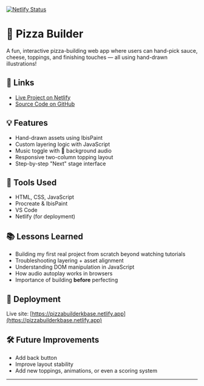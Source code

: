 [![Netlify Status](https://api.netlify.com/api/v1/badges/70612e77-c565-44f6-a9b9-f93e478d4980/deploy-status)](https://app.netlify.com/projects/pizzabuilderkbase/deploys)

# 🍕 Pizza Builder

A fun, interactive pizza-building web app where users can hand-pick sauce, cheese, toppings, and finishing touches — all using hand-drawn illustrations!

## 🔗 Links
- [Live Project on Netlify](https://https://pizzabuilderkbase.netlify.app/)
- [Source Code on GitHub](https://github.com/StrawberryTree1/Make-A-Pizza-)

## 💡 Features
- Hand-drawn assets using IbisPaint
- Custom layering logic with JavaScript
- Music toggle with 🎵 background audio
- Responsive two-column topping layout
- Step-by-step "Next" stage interface

## 🎨 Tools Used
- HTML, CSS, JavaScript
- Procreate & IbisPaint
- VS Code
- Netlify (for deployment)

## 📚 Lessons Learned
- Building my first real project from scratch beyond watching tutorials
- Troubleshooting layering + asset alignment
- Understanding DOM manipulation in JavaScript
- How audio autoplay works in browsers
- Importance of building **before** perfecting

## 🚀 Deployment
Live site: [https://pizzabuilderkbase.netlify.app](https://pizzabuilderkbase.netlify.app)

## 🛠 Future Improvements
- Add back button
- Improve layout stability
- Add new toppings, animations, or even a scoring system

---

